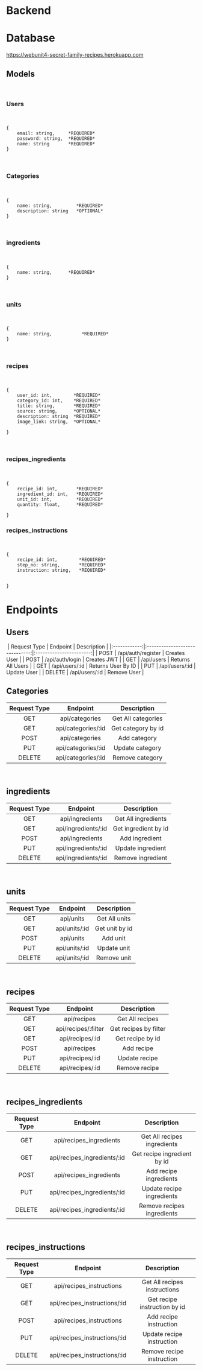 # Backend

# Database
https://webunit4-secret-family-recipes.herokuapp.com
​
​
## Models
​
### Users
​
```
{
    email: string,     *REQUIRED*
    password: string,  *REQUIRED*
    name: string       *REQUIRED*
}
```
​
### Categories
​
```
{
    name: string,         *REQUIRED*   
    description: string   *OPTIONAL*    
}
```
​
### ingredients
​
```
{
    name: string,      *REQUIRED*  
}
```
​
### units
​
```
{    
    name: string,           *REQUIRED*   
}
```
​
### recipes
​
```
{
    user_id: int,        *REQUIRED*
    category_id: int,    *REQUIRED*
    title: string,       *REQUIRED*
    source: string,      *OPTIONAL*
    description: string  *REQUIRED*
    image_link: string,  *OPTIONAL*
    
}
```
​
### recipes_ingredients
​
```
{
    recipe_id: int,       *REQUIRED*
    ingredient_id: int,   *REQUIRED*
    unit_id: int,         *REQUIRED*
    quantity: float,      *REQUIRED*
    
}
```
### recipes_instructions
​
```
{
    recipe_id: int,        *REQUIRED*
    step_no: string,       *REQUIRED*
    instruction: string,   *REQUIRED*
  
    
}
```
 # Endpoints
 
## Users
​
| Request Type | Endpoint                       | Description             |
|:------------:|:------------------------------:|:-----------------------:|
| POST         | /api/auth/register             | Creates User            |
| POST         | /api/auth/login                | Creates JWT             |
| GET          | /api/users                     | Returns All Users       |
| GET          | /api/users/:id                 | Returns User By ID      |
| PUT          | /api/users/:id                 | Update User             |
| DELETE       | /api/users/:id                 | Remove User             |
​
## Categories 
| Request Type | Endpoint                       | Description             |
|:------------:|:------------------------------:|:-----------------------:|
| GET          | api/categories                 | Get All categories      |
| GET          | api/categories/:id             | Get category by id      |
| POST         | api/categories                 | Add category            |
| PUT          | api/categories/:id             | Update category         |
| DELETE       | api/categories/:id             | Remove category         |
​
## ingredients
| Request Type | Endpoint                       | Description             |
|:------------:|:------------------------------:|:-----------------------:|
| GET          | api/ingredients                | Get All ingredients     |
| GET          | api/ingredients/:id            | Get ingredient by id    |
| POST         | api/ingredients                | Add ingredient          |
| PUT          | api/ingredients/:id            | Update ingredient       |
| DELETE       | api/ingredients/:id            | Remove ingredient       |
​
​
## units
| Request Type | Endpoint                       | Description             |
|:------------:|:------------------------------:|:-----------------------:|
| GET          | api/units                      | Get All units           |
| GET          | api/units/:id                  | Get unit by id          |
| POST         | api/units                      | Add unit                |
| PUT          | api/units/:id                  | Update unit             |
| DELETE       | api/units/:id                  | Remove unit             |
​
​
## recipes
| Request Type | Endpoint                       | Description             |
|:------------:|:------------------------------:|:-----------------------:|
| GET          | api/recipes                    | Get All recipes         |
| GET          | api/recipes/:filter            | Get recipes by filter   |
| GET          | api/recipes/:id                | Get recipe by id        |
| POST         | api/recipes                    | Add recipe              |
| PUT          | api/recipes/:id                | Update recipe           |
| DELETE       | api/recipes/:id                | Remove recipe           |
​
## recipes_ingredients
| Request Type | Endpoint                       | Description                  |
|:------------:|:------------------------------:|:----------------------------:|
| GET          | api/recipes_ingredients        | Get All recipes ingredients  |
| GET          | api/recipes_ingredients/:id    | Get recipe ingredient by id  |
| POST         | api/recipes_ingredients        | Add recipe ingredients       |
| PUT          | api/recipes_ingredients/:id    | Update recipe ingredients    |
| DELETE       | api/recipes_ingredients/:id    | Remove recipes ingredients   |
​
​
## recipes_instructions
| Request Type | Endpoint                       | Description                  |
|:------------:|:------------------------------:|:----------------------------:|
| GET          | api/recipes_instructions       | Get All recipes instructions |
| GET          | api/recipes_instructions/:id   | Get recipe instruction by id |
| POST         | api/recipes_instructions       | Add recipe instruction       |
| PUT          | api/recipes_instructions/:id   | Update recipe instruction    |
| DELETE       | api/recipes_instructions/:id   | Remove recipe instruction    | 
​
<!-- 
# API
​
## Auth Routes:
​
### POST
`/api/auth/register`
​
- Expects Following Shape
​
```
{
    
    email: string,     *REQUIRED*
    password: string,  *REQUIRED*
    name: string,      *REQUIRED*
    
}
```
​
`/api/auth/login`
​
- Expects Following Shape
​
```
{
    email: string,   *REQUIRED*
    password: string *REQUIRED*
}
```
​
## User Routes
​
### GET
​
`api/users`
​
- Returns All Users In Database
​
`api/users/:id`
​
- Returns User That Matches ID
​
### PUT
​
`api/users/:id`
​
- Updates User Information
​
- Expects Following Shape, Only One Field Required
​
```
{
    
    email: string,     *REQUIRED*
    password: string,  *REQUIRED*
    name: string,      *REQUIRED*
    
}
```
​
### Delete
​
`api/users/:id`
​
- Removes User From Database That Matches ID
​
